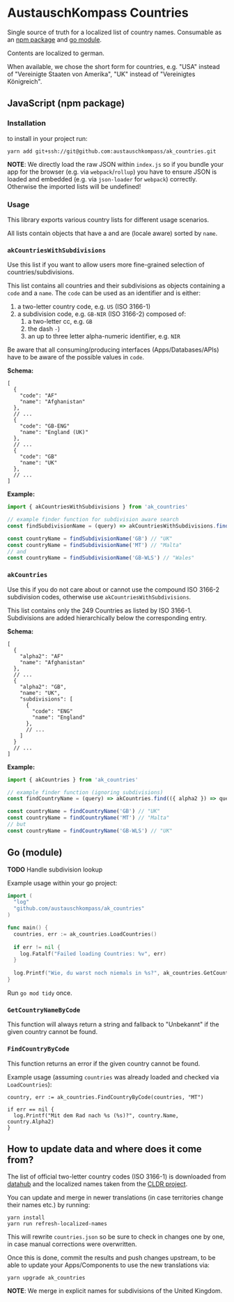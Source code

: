 # AustauschKompass Countries

Single source of truth for a localized list of country names. Consumable as an [npm package](#javascript-npm-package) and [go module](#go-module).

Contents are localized to german.

When available, we chose the short form for countries, e.g. "USA"
instead of "Vereinigte Staaten von Amerika", "UK" instead of
"Vereinigtes Königreich".

## JavaScript (npm package)

### Installation

to install in your project run:

```
yarn add git+ssh://git@github.com:austauschkompass/ak_countries.git
```

__NOTE__: We directly load the raw JSON within `index.js` so if you
bundle your app for the browser (e.g. via `webpack`/`rollup`) you have
to ensure JSON is loaded and embedded (e.g. via `json-loader` for
`webpack`) correctly. Otherwise the imported lists will be
undefined!

### Usage

This library exports various country lists for different usage
scenarios.

All lists contain objects that have a and are
(locale aware) sorted by `name`.

### `akCountriesWithSubdivisions`

Use this list if you want to allow users more fine-grained selection
of countries/subdivisions.

This list contains all countries and their subdivisions as objects containing a `code` and a `name`.
The `code` can be used as an identifier and is either:

1. a two-letter country code, e.g. `US` (ISO 3166-1)
2. a subdivision code, e.g. `GB-NIR` (ISO 3166-2) composed of:
   1. a two-letter cc, e.g. `GB`
   2. the dash `-`)
   2. an up to three letter alpha-numeric identifier, e.g. `NIR`

Be aware that all consuming/producing interfaces (Apps/Databases/APIs)
have to be aware of the possible values in `code`.

__Schema:__

```json5
[
  {
    "code": "AF"
    "name": "Afghanistan"
  },
  // ...
  {
    "code": "GB-ENG"
    "name": "England (UK)"
  },
  // ...
  {
    "code": "GB"
    "name": "UK"
  },
  // ...
]
```

__Example:__

```js
import { akCountriesWithSubdivisions } from 'ak_countries'

// example finder function for subdivision aware search
const findSubdivisionName = (query) => akCountriesWithSubdivisions.find(({ code }) => query === code)

const countryName = findSubdivisionName('GB') // "UK"
const countryName = findSubdivisionName('MT') // "Malta"
// and
const countryName = findSubdivisionName('GB-WLS') // "Wales"
```

### `akCountries`

Use this if you do not care about or cannot use the compound ISO 3166-2
subdivision codes, otherwise use `akCountriesWithSubdivisions`.

This list contains only the 249 Countries as listed by ISO 3166-1.
Subdivisions are added hierarchically below the corresponding entry.

__Schema:__

```json5
[
  {
    "alpha2": "AF"
    "name": "Afghanistan"
  },
  // ...
  {
    "alpha2": "GB",
    "name": "UK",
    "subdivisions": [
      {
        "code": "ENG"
        "name": "England"
      },
      // ...
    ]
  }
  // ...
]
```

__Example:__

```js
import { akCountries } from 'ak_countries'

// example finder function (ignoring subdivisions)
const findCountryName = (query) => akCountries.find(({ alpha2 }) => query.slice(0,2) === alpha2)

const countryName = findCountryName('GB') // "UK"
const countryName = findCountryName('MT') // "Malta"
// but
const countryName = findCountryName('GB-WLS') // "UK"
```

## Go (module)

__TODO__ Handle subdivision lookup

Example usage within your go project:

```go
import (
  "log"
  "github.com/austauschkompass/ak_countries"
)

func main() {
  countries, err := ak_countries.LoadCountries()
  
  if err != nil {
    log.Fatalf("Failed loading Countries: %v", err)
  }
  
  log.Printf("Wie, du warst noch niemals in %s?", ak_countries.GetCountryNameByCode(countries, "CA"))
}

```

Run `go mod tidy` once.


### `GetCountryNameByCode`

This function will always return a string and fallback to "Unbekannt" if the given country cannot be found.

### `FindCountryByCode`

This function returns an error if the given country cannot be found.

Example usage (assuming `countries` was already loaded and checked via `LoadCountries`):

```
country, err := ak_countries.FindCountryByCode(countries, "MT")

if err == nil {
  log.Printf("Mit dem Rad nach %s (%s)?", country.Name, country.Alpha2)
}
```

## How to update data and where does it come from?

The list of official two-letter country codes (ISO 3166-1) is
downloaded from [datahub](https://datahub.io/core/country-list) and
the localized names taken from the [CLDR
project](https://github.com/unicode-org/cldr-json).

You can update and merge in newer translations (in case territories
change their names etc.) by running:

```
yarn install
yarn run refresh-localized-names
```

This will rewrite `countries.json` so be sure to check in changes one
by one, in case manual corrections were overwritten.

Once this is done, commit the results and push changes upstream, to be able to
update your Apps/Components to use the new translations via:

```
yarn upgrade ak_countries
```

__NOTE__: We merge in explicit names for subdivisions of the United Kingdom.

